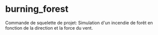 # burning_forest
Commande de squelette de projet:
Simulation d'un incendie de forêt en fonction de la direction et la force du vent.
